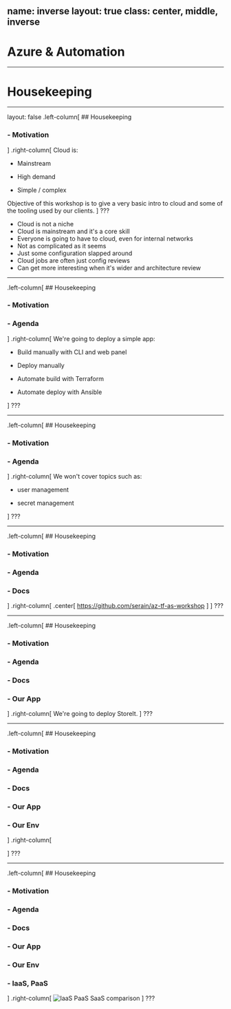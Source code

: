 name: inverse
layout: true
class: center, middle, inverse
---

# Azure & Automation

---

# Housekeeping
---

layout: false
.left-column[
    ## Housekeeping
### - Motivation
]
.right-column[
Cloud is:
* Mainstream

* High demand

* Simple / complex

Objective of this workshop is to give a very basic intro to cloud and some of the tooling used by our clients.
]
???
* Cloud is not a niche
* Cloud is mainstream and it's a core skill
* Everyone is going to have to cloud, even for internal networks
* Not as complicated as it seems
* Just some configuration slapped around 
* Cloud jobs are often just config reviews
* Can get more interesting when it's wider and architecture review

---

.left-column[
    ## Housekeeping
### - Motivation
### - Agenda
]
.right-column[
We're going to deploy a simple app:
* Build manually with CLI and web panel

* Deploy manually

* Automate build with Terraform

* Automate deploy with Ansible

]
???


---

.left-column[
    ## Housekeeping
### - Motivation
### - Agenda
]
.right-column[
We won't cover topics such as:

* user management

* secret management

]
???


---

.left-column[
    ## Housekeeping
### - Motivation
### - Agenda
### - Docs
]
.right-column[
.center[
https://github.com/serain/az-tf-as-workshop
]
]
???

---

.left-column[
    ## Housekeeping
### - Motivation
### - Agenda
### - Docs
### - Our App
]
.right-column[
We're going to deploy StoreIt.
]
???

---

.left-column[
    ## Housekeeping
### - Motivation
### - Agenda
### - Docs
### - Our App
### - Our Env
]
.right-column[

]
???

---

.left-column[
    ## Housekeeping
### - Motivation
### - Agenda
### - Docs
### - Our App
### - Our Env
### - IaaS, PaaS
]
.right-column[
![IaaS PaaS SaaS comparison](https://miro.medium.com/max/1000/1*0z9Pqwn7ujypQ396wleJ1Q.png "IaaS PaaS SaaS")
]
???
